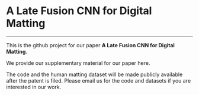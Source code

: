 # A Late Fusion CNN for Digital Matting

-----

This is the github project for our paper __A Late Fusion CNN for Digital Matting__.

We provide our supplementary material for our paper here.

The code and the human matting dataset will be made publicly available after the patent is filed. Please email us for the code and datasets if you are interested in our work. 
